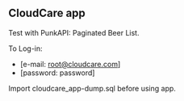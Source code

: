 ## CloudCare app

Test with PunkAPI: Paginated Beer List.

To Log-in:
- [e-mail: root@cloudcare.com]
- [password: password]

Import cloudcare_app-dump.sql before using app.
